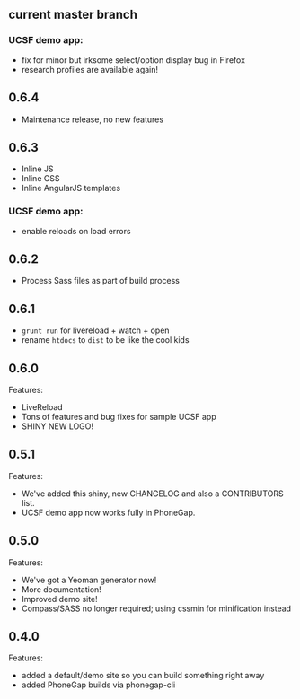 ## current master branch

### UCSF demo app:

- fix for minor but irksome select/option display bug in Firefox
- research profiles are available again!

## 0.6.4

- Maintenance release, no new features

## 0.6.3

- Inline JS
- Inline CSS
- Inline AngularJS templates

### UCSF demo app:

- enable reloads on load errors

## 0.6.2

 - Process Sass files as part of build process

## 0.6.1

 - `grunt run` for livereload + watch + open
 - rename `htdocs` to `dist` to be like the cool kids

## 0.6.0

Features:

 - LiveReload
 - Tons of features and bug fixes for sample UCSF app
 - SHINY NEW LOGO!

## 0.5.1

Features:

 - We've added this shiny, new CHANGELOG and also a CONTRIBUTORS list.
 - UCSF demo app now works fully in PhoneGap.

## 0.5.0

Features:

 - We've got a Yeoman generator now!
 - More documentation!
 - Improved demo site!
 - Compass/SASS no longer required; using cssmin for minification instead

## 0.4.0

Features:

  - added a default/demo site so you can build something right away
  - added PhoneGap builds via phonegap-cli

